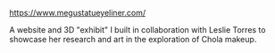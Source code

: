 https://www.megustatueyeliner.com/ 

A website and 3D "exhibit" I built in collaboration with Leslie Torres to showcase her research and art in the exploration of Chola makeup.

